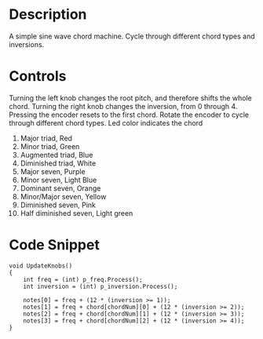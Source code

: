 # Description
A simple sine wave chord machine. Cycle through different chord types and inversions.

# Controls
Turning the left knob changes the root pitch, and therefore shifts the whole chord.
Turning the right knob changes the inversion, from 0 through 4.
Pressing the encoder resets to the first chord.
Rotate the encoder to cycle through different chord types. Led color indicates the chord
  1. Major triad, Red
  2. Minor triad, Green
  3. Augmented triad, Blue
  4. Diminished triad, White
  5. Major seven, Purple
  6. Minor seven, Light Blue
  7. Dominant seven, Orange
  8. Minor/Major seven, Yellow
  9. Diminished seven, Pink
  10. Half diminished seven, Light green

# Code Snippet
    void UpdateKnobs()
    {   
        int freq = (int) p_freq.Process(); 
        int inversion = (int) p_inversion.Process();
        
        notes[0] = freq + (12 * (inversion >= 1));
        notes[1] = freq + chord[chordNum][0] + (12 * (inversion >= 2));
        notes[2] = freq + chord[chordNum][1] + (12 * (inversion >= 3));
        notes[3] = freq + chord[chordNum][2] + (12 * (inversion >= 4));
    }